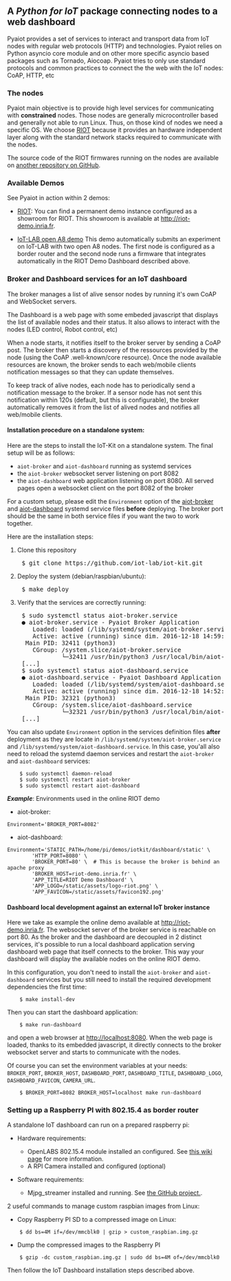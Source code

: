 ## A *Python for IoT* package connecting nodes to a web dashboard

Pyaiot provides a set of services to interact and transport data from IoT nodes
with regular web protocols (HTTP) and technologies. Pyaiot relies on Python
asyncio core module and on other more specific asyncio based packages such as
Tornado, Aiocoap.
Pyaiot tries to only use standard protocols and common practices to connect the
the web with the IoT nodes: CoAP, HTTP, etc

### The nodes

Pyaiot main objective is to provide high level services for communicating
with **constrained** nodes.
Those nodes are generally microcontroller based and generally not able to run
Linux. Thus, on those kind of nodes we need a specific OS. We choose
[RIOT](https://riot-os.org) because it provides an hardware independent layer
along with the standard network stacks required to communicate with the nodes.

The source code of the RIOT firmwares running on the nodes are available on
[another repository on GitHub](https://github.com/pyaiot/riot-firmwares).

### Available Demos

See Pyaiot in action within 2 demos:
* [RIOT](http://riot-os.org): You can find a permanent demo instance configured
  as a showroom for RIOT. This showroom is available at
  http://riot-demo.inria.fr.

* [IoT-LAB open A8 demo](utils/iotlab)
  This demo automatically submits an experiment on IoT-LAB with two open A8
  nodes. The first node is configured as a border router and the second node
  runs a firmware that integrates automatically in the RIOT Demo Dashboard
  described above.

### Broker and Dashboard services for an IoT dashboard

The broker manages a list of alive sensor nodes by running it's own CoAP
and WebSocket servers.

The Dashboard is a web page with some embeded javascript that displays the list
of available nodes and their status. It also allows to interact with the nodes
(LED control, Robot control, etc)

When a node starts, it notifies itself to the broker server by sending a CoAP
post. The broker then starts a discovery of the ressources provided by the node
(using the CoAP .well-known/core resource). Once the node available resources
are known, the broker sends to each web/mobile clients notification messages
so that they can update themselves.

To keep track of alive nodes, each node has to periodically send a notification
message to the broker.
If a sensor node has not sent this notification within 120s (default,
but this is configurable), the broker automatically removes it from the list
of alived nodes and notifies all web/mobile clients.

#### Installation procedure on a standalone system:

Here are the steps to install the IoT-Kit on a standalone system. The final
setup will be as follows:
* `aiot-broker` and `aiot-dashboard` running as systemd services
* the `aiot-broker` websocket server listening on port 8082
* the `aiot-dashboard` web application listening on port 8080. All served pages
  open a websocket client on the port 8082 of the broker

For a custom setup, please edit the `Environment` option of the
[aiot-broker](systemd/aiot-broker.service) and
[aiot-dashboard](systemd/aiot-dashboard.service) systemd service files
**before** deploying. The broker port should be the same in both service files
if you want the two to work together.

Here are the installation steps:

1. Clone this repository
<pre>
    $ git clone https://github.com/iot-lab/iot-kit.git
</pre>
2. Deploy the system (debian/raspbian/ubuntu):
<pre>
    $ make deploy
</pre>
3. Verify that the services are correctly running:
<pre>
    $ sudo systemctl status aiot-broker.service
    ● aiot-broker.service - Pyaiot Broker Application
       Loaded: loaded (/lib/systemd/system/aiot-broker.service; enabled)
       Active: active (running) since dim. 2016-12-18 14:59:56 CET; 35min ago
     Main PID: 32411 (python3)
       CGroup: /system.slice/aiot-broker.service
               └─32411 /usr/bin/python3 /usr/local/bin/aiot-broker --port=8082 --debug
    [...]
    $ sudo systemctl status aiot-dashboard.service
    ● aiot-dashboard.service - Pyaiot Dashboard Application
       Loaded: loaded (/lib/systemd/system/aiot-dashboard.service; enabled)
       Active: active (running) since dim. 2016-12-18 14:52:29 CET; 41min ago
     Main PID: 32321 (python3)
       CGroup: /system.slice/aiot-dashboard.service
               └─32321 /usr/bin/python3 /usr/local/bin/aiot-dashboard --port=8080 --broker-port=8082 --broker...
    [...]
</pre>

You can also
update `Environment` option in the services definition files **after**
deployment as they are locate in `/lib/systemd/system/aiot-broker.service` and
`/lib/systemd/system/aiot-dashboard.service`. In this case, you'all also need
to reload the systemd daemon services and restart the `aiot-broker` and
`aiot-dashboard` services:
```
    $ sudo systemctl daemon-reload
    $ sudo systemctl restart aiot-broker
    $ sudo systemctl restart aiot-dashboard
```

_**Example**_: Environments used in the online RIOT demo
* aiot-broker:
```
Environment='BROKER_PORT=8082'
```
* aiot-dashboard:
```
Environment='STATIC_PATH=/home/pi/demos/iotkit/dashboard/static' \
        'HTTP_PORT=8080' \
        'BROKER_PORT=80' \  # This is because the broker is behind an apache proxy
        'BROKER_HOST=riot-demo.inria.fr' \
        'APP_TITLE=RIOT Demo Dashboard' \
        'APP_LOGO=/static/assets/logo-riot.png' \
        'APP_FAVICON=/static/assets/favicon192.png'
```

#### Dashboard local development against an external IoT broker instance

Here we take as example the online demo available at http://riot-demo.inria.fr.
The websocket server of the broker service is reachable on port 80.
As the broker and the dashboard are decoupled in 2 distinct services,
it's possible to run a local dashboard application serving dashboard web page
that itself connects to the broker.
This way your dashboard will display the available nodes on the online RIOT
demo.

In this configuration, you don't need to install the `aiot-broker` and
`aiot-dashboard` services but you still need to install the required
development dependencies the first time:
```
    $ make install-dev
```

Then you can start the dashboard application:
```
    $ make run-dashboard
```
and open a web browser at [http://localhost:8080](http://localhost:8080).
When the web page is loaded, thanks to its embedded javascript, it directly
connects to the broker websocket server and starts to communicate with the
nodes.

Of course you can set the environment variables at your needs:
`BROKER_PORT`, `BROKER_HOST`, `DASHBOARD_PORT`, `DASHBOARD_TITLE`,
`DASHBOARD_LOGO`, `DASHBOARD_FAVICON`, `CAMERA_URL`.

```
    $ BROKER_PORT=8082 BROKER_HOST=localhost make run-dashboard
```

### Setting up a Raspberry PI with 802.15.4 as border router

A standalone IoT dashboard can run on a prepared raspberry pi:
* Hardware requirements:
  * OpenLABS 802.15.4 module installed an configured. See
    [this wiki page](https://github.com/RIOT-Makers/wpan-raspbian/wiki/Create-a-generic-Raspbian-image-with-6LoWPAN-support) for more information.
  * A RPI Camera installed and configured (optional)

* Software requirements:
  * Mjpg_streamer installed and running. See [the GitHub project.](https://github.com/jacksonliam/mjpg-streamer).

2 useful commands to manage custom raspbian images from Linux:
* Copy Raspberry PI SD to a compressed image on Linux:
```
    $ dd bs=4M if=/dev/mmcblk0 | gzip > custom_raspbian.img.gz
```
* Dump the compressed images to the Raspberry PI
```
    $ gzip -dc custom_raspbian.img.gz | sudo dd bs=4M of=/dev/mmcblk0
```

Then follow the IoT Dashboard installation steps described above.
